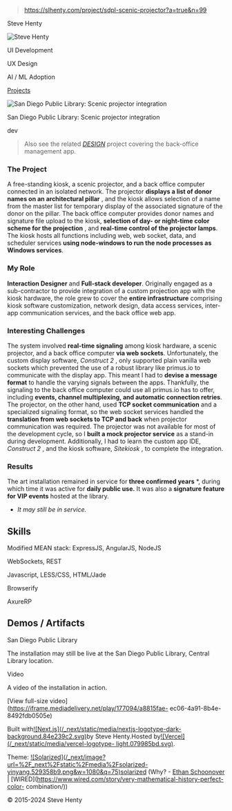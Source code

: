 > https://slhenty.com/project/sdpl-scenic-projector?a=true&n=99



Steve Henty

![Steve
Henty](/_next/image?url=%2F_next%2Fstatic%2Fmedia%2FProfile_close_square.f71e0d71.jpg&w=3840&q=75)

UI Development

UX Design

AI / ML Adoption

[Projects](/?a=true&n=99#projects)

![San Diego Public Library: Scenic projector
integration](/_next/image?url=%2Fimages%2Fsdpl.hero.jpeg&w=3840&q=75)

San Diego Public Library: Scenic projector integration

dev

> Also see the related _[DESIGN](sdpl-app-design?a=true&n=99)_ project
> covering the back-office management app.

### The Project

A free-standing kiosk, a scenic projector, and a back office computer
connected in an isolated network. The projector **displays a list of donor
names on an architectural pillar** , and the kiosk allows selection of a name
from the master list for temporary display of the associated signature of the
donor on the pillar. The back office computer provides donor names and
signature file upload to the kiosk, **selection of day- or night-time color
scheme for the projection** , and **real-time control of the projector
lamps**. The kiosk hosts all functions including web, web socket, data, and
scheduler services **using node-windows to run the node processes as Windows
services**.

### My Role

**Interaction Designer** and **Full-stack developer**. Originally engaged as a
sub-contractor to provide integration of a custom projection app with the
kiosk hardware, the role grew to cover the **entire infrastructure**
comprising kiosk software customization, network design, data access services,
inter-app communication services, and the back office web app.

### Interesting Challenges

The system involved **real-time signaling** among kiosk hardware, a scenic
projector, and a back office computer **via web sockets**. Unfortunately, the
custom display software, _Construct 2_ , only supported plain vanilla web
sockets which prevented the use of a robust library like primus.io to
communicate with the display app. This meant I had to **devise a message
format** to handle the varying signals between the apps. Thankfully, the
signaling to the back office computer could use all primus.io has to offer,
including **events, channel multiplexing, and automatic connection retries**.
The projector, on the other hand, used **TCP socket communication** and a
specialized signaling format, so the web socket services handled the
**translation from web sockets to TCP and back** when projector communication
was required. The projector was not available for most of the development
cycle, so I **built a mock projector service** as a stand-in during
development. Additionally, I had to learn the custom app IDE, _Construct 2_ ,
and the kiosk software, _Sitekiosk_ , to complete the integration.

### Results

The art installation remained in service for **three confirmed years** *,
during which time it was active for **daily public use.** It was also a
**signature feature for VIP events** hosted at the library.

* _It may still be in service._

## Skills

Modified MEAN stack: ExpressJS, AngularJS, NodeJS

WebSockets, REST

Javascript, LESS/CSS, HTML/Jade

Browserify

AxureRP

## Demos / Artifacts

San Diego Public Library

The installation may still be live at the San Diego Public Library, Central
Library location.

Video

A video of the installation in action.

[View full-size video](https://iframe.mediadelivery.net/play/177094/a8815fae-
ec06-4a91-8b4e-8492fdb0505e)

Built with[![Next.js](/_next/static/media/nextjs-logotype-dark-
background.84e239c2.svg)](https://nextjs.org/)by Steve Henty.Hosted
by[![Vercel](/_next/static/media/vercel-logotype-
light.079985bd.svg)](https://vercel.com).

Theme: [![Solarized](/_next/image?url=%2F_next%2Fstatic%2Fmedia%2Fsolarized-
yinyang.529358b9.png&w=1080&q=75)solarized](https://en.wikipedia.org/wiki/Solarized)
(Why? - [Ethan Schoonover](https://ethanschoonover.com/solarized/) |
[WIRED](https://www.wired.com/story/very-mathematical-history-perfect-color-
combination/))

© 2015-2024 Steve Henty

